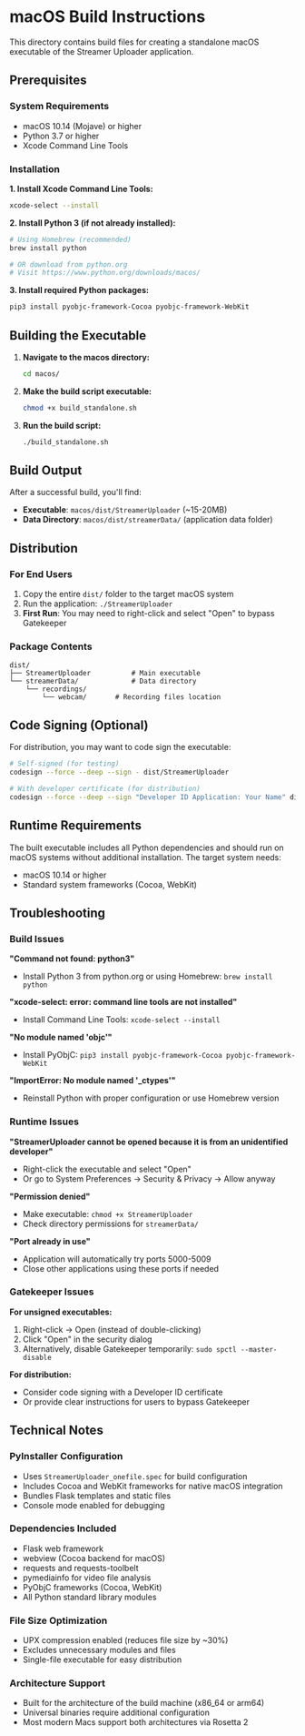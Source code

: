# macOS Build Instructions

This directory contains build files for creating a standalone macOS executable of the Streamer Uploader application.

## Prerequisites

### System Requirements
- macOS 10.14 (Mojave) or higher
- Python 3.7 or higher
- Xcode Command Line Tools

### Installation

**1. Install Xcode Command Line Tools:**
```bash
xcode-select --install
```

**2. Install Python 3 (if not already installed):**
```bash
# Using Homebrew (recommended)
brew install python

# OR download from python.org
# Visit https://www.python.org/downloads/macos/
```

**3. Install required Python packages:**
```bash
pip3 install pyobjc-framework-Cocoa pyobjc-framework-WebKit
```

## Building the Executable

1. **Navigate to the macos directory:**
   ```bash
   cd macos/
   ```

2. **Make the build script executable:**
   ```bash
   chmod +x build_standalone.sh
   ```

3. **Run the build script:**
   ```bash
   ./build_standalone.sh
   ```

## Build Output

After a successful build, you'll find:

- **Executable**: `macos/dist/StreamerUploader` (~15-20MB)
- **Data Directory**: `macos/dist/streamerData/` (application data folder)

## Distribution

### For End Users
1. Copy the entire `dist/` folder to the target macOS system
2. Run the application: `./StreamerUploader`
3. **First Run**: You may need to right-click and select "Open" to bypass Gatekeeper

### Package Contents
```
dist/
├── StreamerUploader          # Main executable
└── streamerData/             # Data directory
    └── recordings/
        └── webcam/       # Recording files location
```

## Code Signing (Optional)

For distribution, you may want to code sign the executable:

```bash
# Self-signed (for testing)
codesign --force --deep --sign - dist/StreamerUploader

# With developer certificate (for distribution)
codesign --force --deep --sign "Developer ID Application: Your Name" dist/StreamerUploader
```

## Runtime Requirements

The built executable includes all Python dependencies and should run on macOS systems without additional installation. The target system needs:

- macOS 10.14 or higher
- Standard system frameworks (Cocoa, WebKit)

## Troubleshooting

### Build Issues

**"Command not found: python3"**
- Install Python 3 from python.org or using Homebrew: `brew install python`

**"xcode-select: error: command line tools are not installed"**
- Install Command Line Tools: `xcode-select --install`

**"No module named 'objc'"**
- Install PyObjC: `pip3 install pyobjc-framework-Cocoa pyobjc-framework-WebKit`

**"ImportError: No module named '_ctypes'"**
- Reinstall Python with proper configuration or use Homebrew version

### Runtime Issues

**"StreamerUploader cannot be opened because it is from an unidentified developer"**
- Right-click the executable and select "Open"
- Or go to System Preferences → Security & Privacy → Allow anyway

**"Permission denied"**
- Make executable: `chmod +x StreamerUploader`
- Check directory permissions for `streamerData/`

**"Port already in use"**
- Application will automatically try ports 5000-5009
- Close other applications using these ports if needed

### Gatekeeper Issues

**For unsigned executables:**
1. Right-click → Open (instead of double-clicking)
2. Click "Open" in the security dialog
3. Alternatively, disable Gatekeeper temporarily: `sudo spctl --master-disable`

**For distribution:**
- Consider code signing with a Developer ID certificate
- Or provide clear instructions for users to bypass Gatekeeper

## Technical Notes

### PyInstaller Configuration
- Uses `StreamerUploader_onefile.spec` for build configuration
- Includes Cocoa and WebKit frameworks for native macOS integration
- Bundles Flask templates and static files
- Console mode enabled for debugging

### Dependencies Included
- Flask web framework
- webview (Cocoa backend for macOS)
- requests and requests-toolbelt
- pymediainfo for video file analysis
- PyObjC frameworks (Cocoa, WebKit)
- All Python standard library modules

### File Size Optimization
- UPX compression enabled (reduces file size by ~30%)
- Excludes unnecessary modules and files
- Single-file executable for easy distribution

### Architecture Support
- Built for the architecture of the build machine (x86_64 or arm64)
- Universal binaries require additional configuration
- Most modern Macs support both architectures via Rosetta 2
